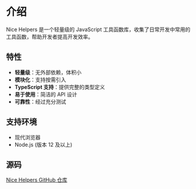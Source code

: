 # 介绍

Nice Helpers 是一个轻量级的 JavaScript 工具函数库，收集了日常开发中常用的工具函数，帮助开发者提高开发效率。

## 特性

- **轻量级**：无外部依赖，体积小
- **模块化**：支持按需引入
- **TypeScript 支持**：提供完整的类型定义
- **易于使用**：简洁的 API 设计
- **可靠性**：经过充分测试

## 支持环境

- 现代浏览器
- Node.js (版本 12 及以上)

## 源码

[Nice Helpers GitHub 仓库](https://github.com/your-username/nice-helpers)